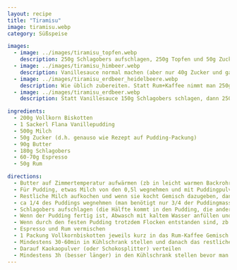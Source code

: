 ```yaml
---
layout: recipe
title: "Tiramisu"
image: tiramisu.webp
category: Süßspeise

images:
  - image: ../images/tiramisu_topfen.webp
    description: 250g Schlagobers aufschlagen, 250g Topfen und 50g Zucker dazu, 1 Packung Maroni mit Löffel zerkleinern und dazu. Diese Masse abwechselnd mit getränkten Biskotten schlichten. Ergebnis war leider nicht gut. Maroni passen nicht und Topfen ist sehr sauer. Evtl könnte es mehr Zucker retten
  - image: ../images/tiramisu_himbeer.webp
    description: Vanillesauce normal machen (aber nur 40g Zucker und ganzes Schlagobers rein, fest schlagen!), 300g TK-Himbeeren auftauen und pürieren, 50g Rum und 30g Agavendicksaft dazu, in Form abwechseln Biskotten, Himbeer, Vanille. Ergebnis war gut aber zuviel Rum (besser nur 25g nehmen), Himbeersauce zu wenig süß und zu flüssig (evtl 30g Zucker statt Agaven; evtl 100g weggeben und oben drauf damit weniger flüssig). Am nächsten Tag war es aber perfekt, kein Rumgeschmack und nicht mehr flüssig
  - image: ../images/tiramisu_erdbeer_heidelbeere.webp
    description: Wie üblich zubereiten. Statt Rum+Kaffee nimmt man 250g Erdbeeren (auch TK möglich) und püriert sie. Auf das Schlagobers gibt man statt Kaokao zb Heidelbeeren oder weitere Erdbeeren
  - image: ../images/tiramisu_erdbeer.webp
    description: Statt Vanillesauce 150g Schlagobers schlagen, dann 250g Topfen dazugeben und vermischen, dann 80g Joghurt und ca 40g Staubzucker dazugeben und cremig mixen. 300g TK-Erdbeeren pürieren. Biskotten in Erdbeerpüree tunken und abwechselnd mit Creme schickten (unten Creme, oben Creme). Ganz oben halbierte Erdbeeren verteilen. Fazit sehr gut muss aber >1h stehen damit es sich ansaugt

ingredients:
  - 200g Vollkorn Biskotten
  - 1 Sackerl Flana Vanillepudding
  - 500g Milch
  - 50g Zucker (d.h. genauso wie Rezept auf Pudding-Packung)
  - 90g Butter
  - 180g Schlagobers
  - 60-70g Espresso
  - 50g Rum

directions:
  - Butter auf Zimmertemperatur aufwärmen (zb in leicht warmen Backrohr)
  - Für Pudding, etwas Milch von den 0,5l wegnehmen und mit Puddingpulver und 50g Zucker vermischen
  - Restliche Milch aufkochen und wenn sie kocht Gemisch dazugeben, dann ca 1min kochen lassen während man umrührt und Pudding auskühlen lassen
  - ca 1/4 des Puddings wegnehmen (man benötigt nur 3/4 der Puddingmasse für das Tiramisu)
  - Schlagobers aufschlagen (die Hälfte kommt in den Pudding, die andere Hälfte oben aufs Tiramisu)
  - Wenn der Pudding fertig ist, Abwasch mit kaltem Wasser anfüllen und Topf reinstellen damit der Pudding schneller auskühlt. Kurz danach die zimmerwarme Butter einrühren und danach das Halbe Schlagobers einrühren (alles sollte ca dieselbe Temperatur haben damit die Butter nicht ausflockt, aber der Pudding sollte noch nicht fest werden)
  - Wenn durch den festen Pudding trotzdem Flocken entstanden sind, zb in der Abwasch heißes Wasser einlassen, Topf reinstellen und umrühren bis es eine cremige Konsistenz ist [(Quelle)](https://www.chefkoch.de/forum/2,10,18142/Buttercreme-flockt.html)
  - Espresso und Rum vermischen
  - 1 Packung Vollkornbiskotten jeweils kurz in das Rum-Kaffee Gemisch tunken und in eine Form schlichten. Ganz unten Biskotten, darauf Puddinggemisch, 2-3x wiederholen.
  - Mindestens 30-60min in Kühlschrank stellen und danach das restliche Schlagobers (90g) oben auf dem Tiramisu verteilen (macht man es sofort vermischt es sich mit der Puddingcreme)
  - Darauf Kaokaopulver (oder Schokosplitter) verteilen
  - Mindestens 3h (besser länger) in den Kühlschrank stellen bevor man es isst
---
```

